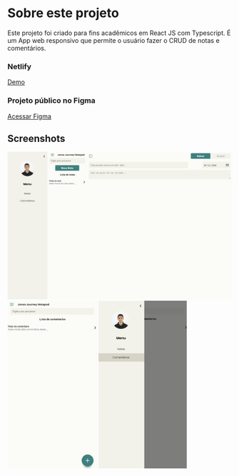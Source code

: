 # Sobre este projeto

Este projeto foi criado para fins acadêmicos em React JS com Typescript. É um App web responsivo que permite o usuário fazer o CRUD de notas e comentários.

### Netlify
<a href="https://pensive-shirley-9b5d0f.netlify.app" alt="Acesso Netlify" target="_blank">Demo</a>

### Projeto público no Figma
<a href="https://www.figma.com/file/NOHq2hHsl4m10QIDKQiYSm/Jonas-Journey-Notes" alt="Acesso projet oFigma" target="_blank">Acessar Figma</a>


## Screenshots

<img src="https://raw.githubusercontent.com/heroneto/jonasjourney-notepad-web/master/screenshots/Anota%C3%A7%C3%A3o%202020-11-06%20005233.png" alt="Desktop" style="width: 600px">


<div>
<img src="https://raw.githubusercontent.com/heroneto/jonasjourney-notepad-web/master/screenshots/Anota%C3%A7%C3%A3o%202020-11-06%20005400.png" alt="Mobile" style="width: 200px"/>

<img src="https://raw.githubusercontent.com/heroneto/jonasjourney-notepad-web/master/screenshots/Anota%C3%A7%C3%A3o%202020-11-06%20005411.png" alt="Mobile-Menu" style="width: 198px"/>
</div>

